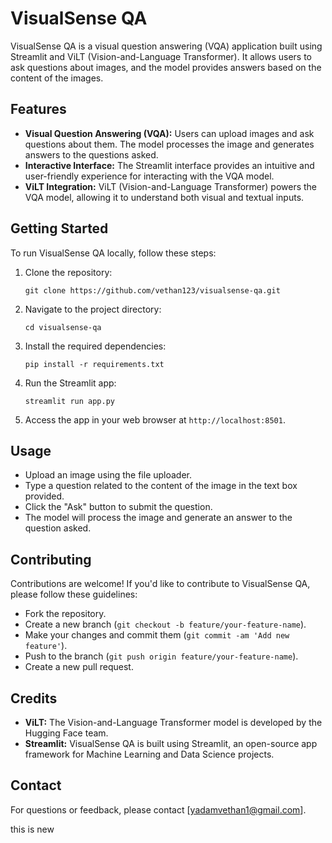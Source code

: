 # VisualSense QA

VisualSense QA is a visual question answering (VQA) application built using Streamlit and ViLT (Vision-and-Language Transformer). It allows users to ask questions about images, and the model provides answers based on the content of the images.

## Features

- **Visual Question Answering (VQA):** Users can upload images and ask questions about them. The model processes the image and generates answers to the questions asked.
- **Interactive Interface:** The Streamlit interface provides an intuitive and user-friendly experience for interacting with the VQA model.
- **ViLT Integration:** ViLT (Vision-and-Language Transformer) powers the VQA model, allowing it to understand both visual and textual inputs.

## Getting Started

To run VisualSense QA locally, follow these steps:

1. Clone the repository:

    ```
    git clone https://github.com/vethan123/visualsense-qa.git
    ```

2. Navigate to the project directory:

    ```
    cd visualsense-qa
    ```

3. Install the required dependencies:

    ```
    pip install -r requirements.txt
    ```

4. Run the Streamlit app:

    ```
    streamlit run app.py
    ```

5. Access the app in your web browser at `http://localhost:8501`.

## Usage

- Upload an image using the file uploader.
- Type a question related to the content of the image in the text box provided.
- Click the "Ask" button to submit the question.
- The model will process the image and generate an answer to the question asked.

## Contributing

Contributions are welcome! If you'd like to contribute to VisualSense QA, please follow these guidelines:

- Fork the repository.
- Create a new branch (`git checkout -b feature/your-feature-name`).
- Make your changes and commit them (`git commit -am 'Add new feature'`).
- Push to the branch (`git push origin feature/your-feature-name`).
- Create a new pull request.



## Credits

- **ViLT:** The Vision-and-Language Transformer model is developed by the Hugging Face team.
- **Streamlit:** VisualSense QA is built using Streamlit, an open-source app framework for Machine Learning and Data Science projects.

## Contact

For questions or feedback, please contact [yadamvethan1@gmail.com].



this is new